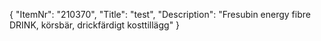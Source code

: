 {
  "ItemNr": "210370",
  "Title": "test",
  "Description": "Fresubin energy fibre DRINK, körsbär, drickfärdigt kosttillägg"
}
